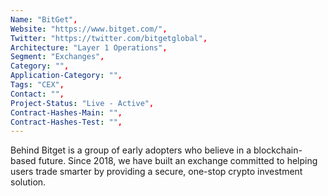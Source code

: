 ```yaml
---
Name: "BitGet",
Website: "https://www.bitget.com/",
Twitter: "https://twitter.com/bitgetglobal",
Architecture: "Layer 1 Operations",
Segment: "Exchanges",
Category: "",
Application-Category: "",
Tags: "CEX",
Contact: "",
Project-Status: "Live - Active",
Contract-Hashes-Main: "",
Contract-Hashes-Test: "",
---
```

<!--lang:en--> 
Behind Bitget is a group of early adopters who believe in a blockchain-based future.
Since 2018, we have built an exchange committed to helping users trade smarter by providing a secure, one-stop crypto investment solution.
<!--lang:es--] 
<!--lang:de--] 
<!--lang:fr--] 
<!--lang:pl--] 
<!--lang:uk--] 
[!--lang:*-->